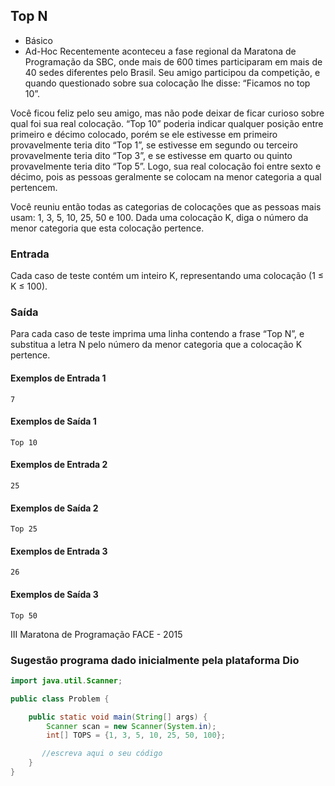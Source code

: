 ## Top N
* Básico
* Ad-Hoc
Recentemente aconteceu a fase regional da Maratona de Programação da SBC, onde mais de 600 times participaram em mais de 40 sedes diferentes pelo Brasil. Seu amigo participou da competição, e quando questionado sobre sua colocação lhe disse: “Ficamos no top 10”.

Você ficou feliz pelo seu amigo, mas não pode deixar de ficar curioso sobre qual foi sua real colocação. “Top 10” poderia indicar qualquer posição entre primeiro e décimo colocado, porém se ele estivesse em primeiro provavelmente teria dito “Top 1”, se estivesse em segundo ou terceiro provavelmente teria dito “Top 3”, e se estivesse em quarto ou quinto provavelmente teria dito “Top 5”. Logo, sua real colocação foi entre sexto e décimo, pois as pessoas geralmente se colocam na menor categoria a qual pertencem.

Você reuniu então todas as categorias de colocações que as pessoas mais usam: 1, 3, 5, 10, 25, 50 e 100. Dada uma colocação K, diga o número da menor categoria que esta colocação pertence.

### Entrada
Cada caso de teste contém um inteiro K, representando uma colocação (1 ≤ K ≤ 100).

### Saída
Para cada caso de teste imprima uma linha contendo a frase “Top N”, e substitua a letra N pelo número da menor categoria que a colocação K pertence.


#### Exemplos de Entrada 1	
~~~~
7
~~~~
#### Exemplos de Saída 1
~~~~
Top 10
~~~~
#### Exemplos de Entrada 2
~~~~
25	
~~~~
#### Exemplos de Saída 2
~~~~
Top 25
~~~~
#### Exemplos de Entrada 3
~~~~
26	
~~~~
#### Exemplos de Saída 3
~~~~
Top 50
~~~~
III Maratona de Programação FACE - 2015

### Sugestão programa dado inicialmente pela plataforma Dio
````java
import java.util.Scanner;

public class Problem {

    public static void main(String[] args) {
        Scanner scan = new Scanner(System.in);
        int[] TOPS = {1, 3, 5, 10, 25, 50, 100};

       //escreva aqui o seu código
    }
}
````